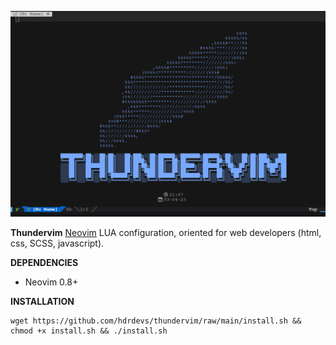 <p align="center">
  <img src="https://raw.githubusercontent.com/hdrdevs/thundervim/master/screenshots/thundervim-start.png?raw=true"/>
</p>

**Thundervim**
[Neovim](https://neovim.io/)
LUA configuration, oriented for web developers (html, css, SCSS, javascript).

**DEPENDENCIES**

-   Neovim 0.8+

**INSTALLATION**

```console
wget https://github.com/hdrdevs/thundervim/raw/main/install.sh && chmod +x install.sh && ./install.sh
```
